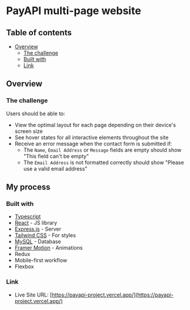 # PayAPI multi-page website

## Table of contents

- [Overview](#overview)
  - [The challenge](#the-challenge)
  - [Built with](#built-with)
  - [Link](#link)

## Overview

### The challenge

Users should be able to:

- View the optimal layout for each page depending on their device's screen size
- See hover states for all interactive elements throughout the site
- Receive an error message when the contact form is submitted if:
  - The `Name`, `Email Address` or `Message` fields are empty should show "This field can't be empty"
  - The `Email Address` is not formatted correctly should show "Please use a valid email address"

## My process

### Built with

- [Typescript](https://www.typescriptlang.org/)
- [React](https://reactjs.org/) - JS library
- [Express.js](https://expressjs.com/) - Server
- [Tailwind CSS](https://tailwindcss.com/) - For styles
- [MySQL](https://www.mysql.com/) - Database
- [Framer Motion](https://www.framer.com/) - Animations
- Redux
- Mobile-first workflow
- Flexbox

### Link

- Live Site URL: [https://payapi-project.vercel.app/](https://payapi-project.vercel.app/)
